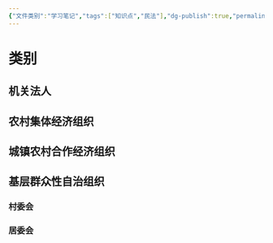 ```yaml
---
{"文件类别":"学习笔记","tags":["知识点","民法"],"dg-publish":true,"permalink":"/学习笔记studyup/民法总论/特别法人/","dgPassFrontmatter":true,"created":"2024-07-04T15:43:28.869+08:00","updated":"2024-12-01T21:29:19.123+08:00"}
---
```


# 类别
## 机关法人
## 农村集体经济组织
## 城镇农村合作经济组织
## 基层群众性自治组织
### 村委会
### 居委会
